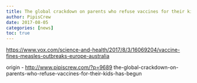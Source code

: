 ```yaml
---
title: The global crackdown on parents who refuse vaccines for their kids has begun
author: PipisCrew
date: 2017-08-05
categories: [news]
toc: true
---
```


https://www.vox.com/science-and-health/2017/8/3/16069204/vaccine-fines-measles-outbreaks-europe-australia

origin - http://www.pipiscrew.com/?p=9689 the-global-crackdown-on-parents-who-refuse-vaccines-for-their-kids-has-begun